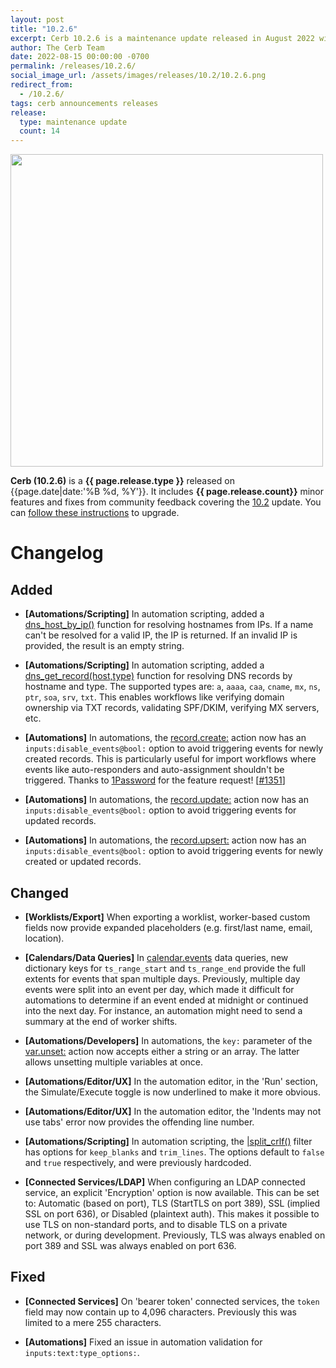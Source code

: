 ```yaml
---
layout: post
title: "10.2.6"
excerpt: Cerb 10.2.6 is a maintenance update released in August 2022 with 14 improvements from community feedback.
author: The Cerb Team
date: 2022-08-15 00:00:00 -0700
permalink: /releases/10.2.6/
social_image_url: /assets/images/releases/10.2/10.2.6.png
redirect_from:
  - /10.2.6/
tags: cerb announcements releases
release:
  type: maintenance update
  count: 14
---
```


<div class="cerb-screenshot">
<img src="{{page.social_image_url}}" class="screenshot" width="500">
</div>

**Cerb (10.2.6)** is a **{{ page.release.type }}** released on {{page.date|date:'%B %d, %Y'}}. It includes **{{ page.release.count}}** minor features and fixes from community feedback covering the [10.2](/releases/10.2/) update.  You can [follow these instructions](/docs/upgrading/) to upgrade.

# Changelog

## Added

* **[Automations/Scripting]** In automation scripting, added a [dns_host_by_ip()](/docs/bots/scripting/functions#dns_host_by_ip) function for resolving hostnames from IPs. If a name can't be resolved for a valid IP, the IP is returned. If an invalid IP is provided, the result is an empty string.

* **[Automations/Scripting]** In automation scripting, added a [dns_get_record(host,type)](/docs/bots/scripting/functions#dns_get_record) function for resolving DNS records by hostname and type. The supported types are: `a`, `aaaa`, `caa`, `cname`, `mx`, `ns`, `ptr`, `soa`, `srv`, `txt`. This enables workflows like verifying domain ownership via TXT records, validating SPF/DKIM, verifying MX servers, etc.

* **[Automations]** In automations, the [record.create:](/docs/automations/commands/record.create/) action now has an `inputs:disable_events@bool:` option to avoid triggering events for newly created records. This is particularly useful for import workflows where events like auto-responders and auto-assignment shouldn't be triggered. Thanks to [1Password](https://1password.com/) for the feature request! [[#1351](https://github.com/jstanden/cerb/issues/1351)]

* **[Automations]** In automations, the [record.update:](/docs/automations/commands/record.update/) action now has an `inputs:disable_events@bool:` option to avoid triggering events for updated records.

* **[Automations]** In automations, the [record.upsert:](/docs/automations/commands/record.upsert/) action now has an `inputs:disable_events@bool:` option to avoid triggering events for newly created or updated records.

## Changed

* **[Worklists/Export]** When exporting a worklist, worker-based custom fields now provide expanded placeholders (e.g. first/last name, email, location).

* **[Calendars/Data Queries]** In [calendar.events](/docs/data-queries/calendar/events/) data queries, new dictionary keys for `ts_range_start` and `ts_range_end` provide the full extents for events that span multiple days. Previously, multiple day events were split into an event per day, which made it difficult for automations to determine if an event ended at midnight or continued into the next day. For instance, an automation might need to send a summary at the end of worker shifts.

* **[Automations/Developers]** In automations, the `key:` parameter of the [var.unset:](/docs/automations/commands/var.unset/) action now accepts either a string or an array. The latter allows unsetting multiple variables at once.

* **[Automations/Editor/UX]** In the automation editor, in the 'Run' section, the Simulate/Execute toggle is now underlined to make it more obvious.

* **[Automations/Editor/UX]** In the automation editor, the 'Indents may not use tabs' error now provides the offending line number.

* **[Automations/Scripting]** In automation scripting, the [\|split_crlf()](/docs/bots/scripting/filters#split_crlf) filter has options for `keep_blanks` and `trim_lines`. The options default to `false` and `true` respectively, and were previously hardcoded.

* **[Connected Services/LDAP]** When configuring an LDAP connected service, an explicit 'Encryption' option is now available. This can be set to: Automatic (based on port), TLS (StartTLS on port 389), SSL (implied SSL on port 636), or Disabled (plaintext auth). This makes it possible to use TLS on non-standard ports, and to disable TLS on a private network, or during development. Previously, TLS was always enabled on port 389 and SSL was always enabled on port 636.

## Fixed

* **[Connected Services]** On 'bearer token' connected services, the `token` field may now contain up to 4,096 characters. Previously this was limited to a mere 255 characters.

* **[Automations]** Fixed an issue in automation validation for `inputs:text:type_options:`.
